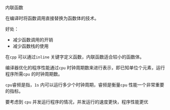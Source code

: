 内联函数

在编译时将函数调用直接替换为函数体的技术。

好处：

- 减少函数调用的开销
- 减少函数栈的使用

在`cpp` 可以通过`inline` 关键字定义函数，内联函数适合较小的函数体。



编译器优化的程序性能通过`cpu` 时钟周期数来进行表示，即已知单位个元素，运行程序所需`cpu` 的时钟周期数。





`cpu`睿频是指，`1s` 内可以运行多少个时钟周期，睿频是衡量`cpu` 性能一个非常重要的指标。



要考虑到 `cpu` 并发运行程序的情况，并发运行的速度更快，程序性能更优

